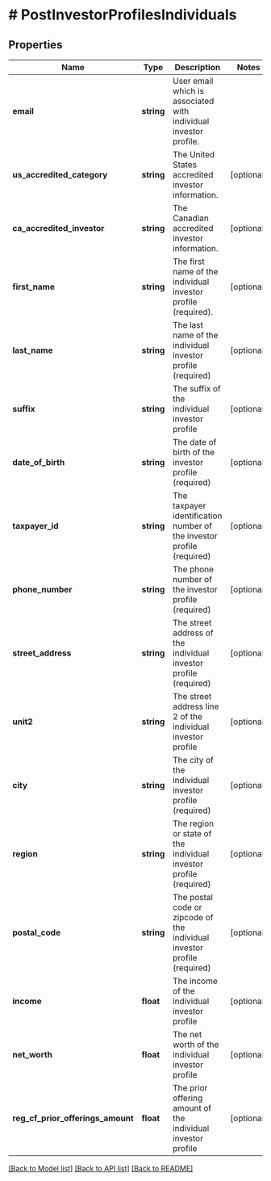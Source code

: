 # # PostInvestorProfilesIndividuals

## Properties

Name | Type | Description | Notes
------------ | ------------- | ------------- | -------------
**email** | **string** | User email which is associated with individual investor profile. |
**us_accredited_category** | **string** | The United States accredited investor information. | [optional]
**ca_accredited_investor** | **string** | The Canadian accredited investor information. | [optional]
**first_name** | **string** | The first name of the individual investor profile (required). | [optional]
**last_name** | **string** | The last name of the individual investor profile (required) | [optional]
**suffix** | **string** | The suffix of the individual investor profile | [optional]
**date_of_birth** | **string** | The date of birth of the investor profile (required) | [optional]
**taxpayer_id** | **string** | The taxpayer identification number of the investor profile (required) | [optional]
**phone_number** | **string** | The phone number of the investor profile (required) | [optional]
**street_address** | **string** | The street address of the individual investor profile (required) | [optional]
**unit2** | **string** | The street address line 2 of the individual investor profile | [optional]
**city** | **string** | The city of the individual investor profile (required) | [optional]
**region** | **string** | The region or state of the individual investor profile (required) | [optional]
**postal_code** | **string** | The postal code or zipcode of the individual investor profile (required) | [optional]
**income** | **float** | The income of the individual investor profile | [optional]
**net_worth** | **float** | The net worth of the individual investor profile | [optional]
**reg_cf_prior_offerings_amount** | **float** | The prior offering amount of the individual investor profile | [optional]

[[Back to Model list]](../../README.md#models) [[Back to API list]](../../README.md#endpoints) [[Back to README]](../../README.md)
